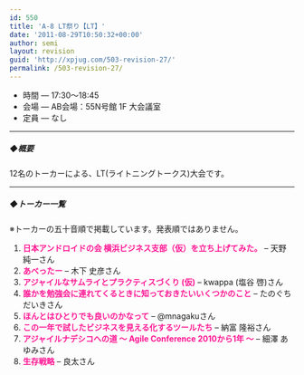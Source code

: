 ```yaml
---
id: 550
title: 'A-8 LT祭り【LT】'
date: '2011-08-29T10:50:32+00:00'
author: semi
layout: revision
guid: 'http://xpjug.com/503-revision-27/'
permalink: /503-revision-27/
---
```


- 時間 — 17:30～18:45
- 会場 — AB会場：55N号館 1F 大会議室
- 定員 — なし

---

##### ◆概要

12名のトーカーによる、LT(ライトニングトークス)大会です。

---

##### ◆トーカー一覧

※トーカーの五十音順で掲載しています。発表順ではありません。

1. <font color="#FF1493">**日本アンドロイドの会 横浜ビジネス支部（仮）を立ち上げてみた。**</font> – 天野 純一さん
2. <font color="#FF1493">**あべったー**</font> – 木下 史彦さん
3. <font color="#FF1493">**アジャイルなサムライとプラクティスづくり (仮)**</font> – kwappa (塩谷 啓)さん
4. <font color="#FF1493">**誰かを勉強会に連れてくるときに知っておきたいいくつかのこと**</font> – たのぐち だいきさん
5. <font color="#FF1493">**ほんとはひとりでも良いのかなって**</font> – @mnagakuさん
6. <font color="#FF1493">**この一年で試したビジネスを見える化するツールたち**</font> – 納富 隆裕さん
7. <font color="#FF1493">**アジャイルナデシコへの道 ～ Agile Conference 2010から1年 ～**</font> – 細澤 あゆみさん
8. <font color="#FF1493">**生存戦略**</font> – 良太さん